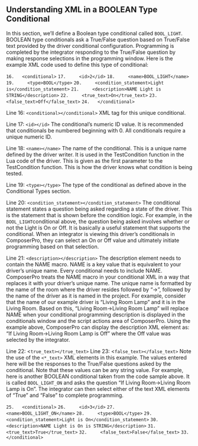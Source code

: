 ## Understanding XML in a BOOLEAN Type Conditional

In this section, we’ll define a Boolean type conditional called `BOOL_LIGHT`. BOOLEAN type conditionals ask a True/False question based on True/False text provided by the driver conditional configuration. Programming is completed by the integrator responding to the True/False question by making response selections in the programming window. Here is the example XML code used to define this type of conditional:

`16.   <conditional>`
`17.     <id>2</id>`
`18.     <name>BOOL_LIGHT</name>`
`19.     <type>BOOL</type>`
`20.     <condition_statement>Light is</condition_statement>`
`21.     <description>NAME Light is STRING</description>`
`22.     <true_text>On</true_text>`
`23.     <false_text>Off</false_text>`
`24.   </conditional>`

Line 16: `<conditional></conditional>`
XML tag for this unique conditional.

Line 17: `<id></id>`
The conditional’s numeric ID value. It is recommended that conditionals be numbered beginning with 0. All conditionals require a unique numeric ID.

Line 18: `<name></name>`
The name of the conditional. This is a unique name defined by the driver writer. It is used in the TestCondition function in the Lua code of the driver. This is given as the first parameter to the TestCondition function. This is how the driver knows what condition is being tested.

Line 19: `<type></type>`
The type of the conditional as defined above in the Conditional Types section.

Line 20: `<condition_statement></condition_statement>` 
The conditional statement states a question being asked regarding a state of the driver. This is the statement that is shown before the condition logic. For example, in the `BOOL_LIGHT`conditional above, the question being asked involves whether or not the Light is On or Off. It is basically a useful statement that supports the conditional. When an integrator is viewing this driver’s conditionals in ComposerPro, they can select an On or Off value and ultimately initiate programming based on that selection. 

Line 21: `<description></description>`
The description element needs to contain the NAME macro. NAME is a key value that is equivalent to your driver’s unique name. Every conditional needs to include NAME. ComposerPro treats the NAME macro in your conditional XML in a way that replaces it with your driver’s unique name. The unique name is formatted by the name of the room where the driver resides followed by “-\>”, followed by the name of the driver as it is named in the project. For example, consider that the name of our example driver is “Living Room Lamp” and it is in the Living Room. Based on this, “Living Room-\>Living Room Lamp” will replace NAME when your conditional programming description is displayed in the conditionals window and the script actions area of ComposerPro. Using the example above, ComposerPro can display the description XML element as: “If Living Room-\>Living Room Lamp is Off” where the Off value was selected by the integrator. 

Line 22: \<`true_text></true_text>`
Line 23: \<`false_text></false_text>`
Note the use of the `<*_text>` XML elements in this example. The values entered here will be the responses to the True/False questions asked by the conditional. Note that these values can be any string value. For example, here is another BOOLEAN conditional taken from the code sample above. It is called `BOOL_LIGHT_ON` and asks the question “If Living Room-\>Living Room Lamp is On”. The integrator can then select either of the text XML elements of “True” and “False” to complete programming.

`25.   <conditional>`
`26.     <id>3</id>`
`27.     <name>BOOL_LIGHT_ON</name>`
`28.     <type>BOOL</type>`
`29.     <condition_statement>Light is On</condition_statement>`
`30.     <description>NAME Light is On is STRING</description>`
`31.     <true_text>True</true_text>`
`32.     <false_text>False</false_text>`
`33.   </conditional>`

